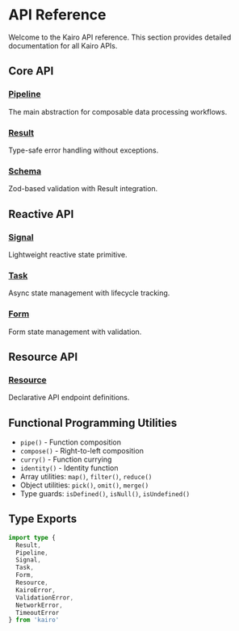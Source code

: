 # API Reference

Welcome to the Kairo API reference. This section provides detailed documentation for all Kairo APIs.

## Core API

### [Pipeline](/api/pipeline)
The main abstraction for composable data processing workflows.

### [Result](/api/result)
Type-safe error handling without exceptions.

### [Schema](/api/schema)
Zod-based validation with Result integration.

## Reactive API

### [Signal](/api/signal)
Lightweight reactive state primitive.

### [Task](/api/task)
Async state management with lifecycle tracking.

### [Form](/api/form)
Form state management with validation.

## Resource API

### [Resource](/api/resource)
Declarative API endpoint definitions.

## Functional Programming Utilities

- `pipe()` - Function composition
- `compose()` - Right-to-left composition  
- `curry()` - Function currying
- `identity()` - Identity function
- Array utilities: `map()`, `filter()`, `reduce()`
- Object utilities: `pick()`, `omit()`, `merge()`
- Type guards: `isDefined()`, `isNull()`, `isUndefined()`

## Type Exports

```typescript
import type {
  Result,
  Pipeline,
  Signal,
  Task,
  Form,
  Resource,
  KairoError,
  ValidationError,
  NetworkError,
  TimeoutError
} from 'kairo'
```